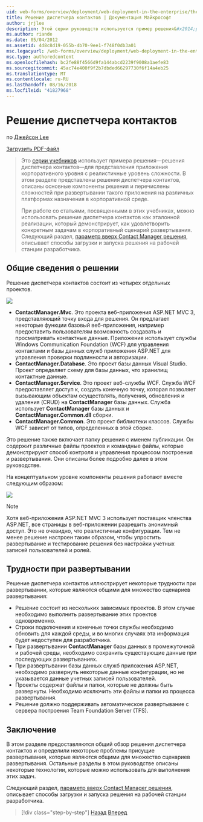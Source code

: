 ```yaml
---
uid: web-forms/overview/deployment/web-deployment-in-the-enterprise/the-contact-manager-solution
title: Решение диспетчера контактов | Документация Майкрософт
author: jrjlee
description: Этой серии руководств используется пример решения&#x2014;решения диспетчера контактов&#x2014;для представления приложения корпоративного уровня с реалистичные уровень...
ms.author: riande
ms.date: 05/04/2012
ms.assetid: 4d8c8d19-055b-4b70-9ee1-f748f0db3a01
msc.legacyurl: /web-forms/overview/deployment/web-deployment-in-the-enterprise/the-contact-manager-solution
msc.type: authoredcontent
ms.openlocfilehash: bc2fe88f4566d9fa144abcd2239f9008a1aefe83
ms.sourcegitcommit: 45ac74e400f9f2b7dbded66297730f6f14a4eb25
ms.translationtype: MT
ms.contentlocale: ru-RU
ms.lasthandoff: 08/16/2018
ms.locfileid: "41827968"
---
```

<a name="the-contact-manager-solution"></a>Решение диспетчера контактов
====================
по [Джейсон Lee](https://github.com/jrjlee)

[Загрузить PDF-файл](https://msdnshared.blob.core.windows.net/media/MSDNBlogsFS/prod.evol.blogs.msdn.com/CommunityServer.Blogs.Components.WeblogFiles/00/00/00/63/56/8130.DeployingWebAppsInEnterpriseScenarios.pdf)

> Это [серии учебников](web-deployment-in-the-enterprise.md) использует примера решения&#x2014;решения диспетчера контактов&#x2014;для представления приложения корпоративного уровня с реалистичные уровень сложности. В этом разделе представлены решения диспетчера контактов, описаны основные компоненты решения и перечислены сложностей при развертывании такого приложения на различных платформах назначения в корпоративной среде.
> 
> При работе со статьями, посвященными в этих учебниках, можно использовать решение диспетчера контактов как эталонной реализации, который демонстрирует, как удовлетворить конкретным задачам в корпоративный сценарий развертывания. Следующий раздел, [параметр вверх Contact Manager решения](setting-up-the-contact-manager-solution.md), описывает способы загрузки и запуска решения на рабочей станции разработчика.


## <a name="solution-overview"></a>Общие сведения о решении

Решение диспетчера контактов состоит из четырех отдельных проектов.

![](the-contact-manager-solution/_static/image1.png)

- **ContactManager.Mvc**. Это проекта веб-приложения ASP.NET MVC 3, представляющий точку входа для решения. Он предлагает некоторые функции базовый веб-приложения, например предоставить пользователям возможность создавать и просматривать контактные данные. Приложение использует службы Windows Communication Foundation (WCF) для управления контактами и базы данных служб приложения ASP.NET для управления проверки подлинности и авторизации.
- **ContactManager.Database**. Это проект базы данных Visual Studio. Проект определяет схему для базы данных, что хранилищ контактные данные.
- **ContactManager.Service**. Это проект веб-службы WCF. Служба WCF предоставляет доступ к, создать конечную точку, которая позволяет вызывающим объектам осуществлять, получения, обновления и удаления (CRUD) на **ContactManager** базы данных. Служба использует **ContactManager** базы данных и **ContactManager.Common.dll** сборки.
- **ContactManager.Common**. Это проект библиотеки классов. Службы WCF зависит от типов, определенных в этой сборке.

Это решение также включает папку решения с именем публикации. Он содержит различные файлы проектов и командные файлы, которые демонстрируют способ контроля и управления процессом построения и развертывания. Они описаны более подробно далее в этом руководстве.

На концептуальном уровне компоненты решения работают вместе следующим образом:

![](the-contact-manager-solution/_static/image2.png)

> [!NOTE]
> Хотя веб-приложения ASP.NET MVC 3 использует поставщик членства ASP.NET, все страницы в веб-приложении разрешить анонимный доступ. Это не очевидно, что реалистичные конфигурации. Тем не менее решение настроен таким образом, чтобы упростить развертывание и тестирование решения без настройки учетных записей пользователей и ролей.


## <a name="deployment-challenges"></a>Трудности при развертывании

Решение диспетчера контактов иллюстрирует некоторые трудности при развертывании, которые являются общими для множество сценариев развертывания:

- Решение состоит из нескольких зависимых проектов. В этом случае необходимо выполнить развертывание этих проектов одновременно.
- Строки подключения и конечные точки службы необходимо обновить для каждой среды, и во многих случаях эта информация будет недоступен для разработчика.
- При развертывании **ContactManager** базы данных в промежуточной и рабочей среды, необходимо сохранить существующие данные при последующих развертываниях.
- При развертывании базы данных служб приложения ASP.NET, необходимо развернуть некоторые данные конфигурации, но не указывается данные учетных записей пользователей.
- Проекты содержат файлы и папки, которые не должны быть развернуты. Необходимо исключить эти файлы и папки из процесса развертывания.
- Решение должно поддерживать автоматическое развертывание с сервера построения Team Foundation Server (TFS).

## <a name="conclusion"></a>Заключение

В этом разделе предоставляются общий обзор решения диспетчера контактов и определили некоторые проблемы присущие развертывания, которые являются общими для множество сценариев развертывания. Остальные разделы в этом руководстве описаны некоторые технологии, которые можно использовать для выполнения этих задач.

Следующий раздел, [параметр вверх Contact Manager решения](setting-up-the-contact-manager-solution.md), описывает способы загрузки и запуска решения на рабочей станции разработчика.

> [!div class="step-by-step"]
> [Назад](web-deployment-in-the-enterprise.md)
> [Вперед](setting-up-the-contact-manager-solution.md)
